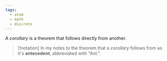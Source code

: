 ```yaml
---
tags:
  - atom
  - math
  - discrete
---
```

A *corollary* is a theorem that follows directly from another.

> [!notation] In my notes to the theorem that a *corollary* follows from as it's **antecedent**, abbreviated with "$\text{Ant.}$".
